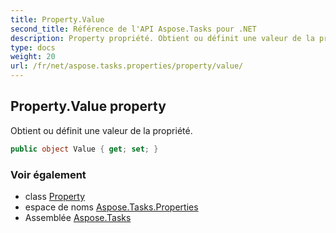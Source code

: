 ```yaml
---
title: Property.Value
second_title: Référence de l'API Aspose.Tasks pour .NET
description: Property propriété. Obtient ou définit une valeur de la propriété.
type: docs
weight: 20
url: /fr/net/aspose.tasks.properties/property/value/
---
```

## Property.Value property

Obtient ou définit une valeur de la propriété.

```csharp
public object Value { get; set; }
```

### Voir également

* class [Property](../)
* espace de noms [Aspose.Tasks.Properties](../../property/)
* Assemblée [Aspose.Tasks](../../../)


